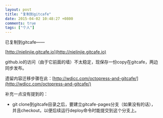 ```yaml
---
layout: post
title: "复制到gitcafe"
date: 2015-04-02 10:48:27 +0800
comments: true
tags: ["个人"]
---
```


已复制到gitcafe——  

[http://nielinjie.gitcafe.io](http://nielinjie.gitcafe.io)



github.io的访问（由于它前面的墙）不太稳定，现保存一份copy在gitcafe，两边同步发布。

<!-- more -->


遗留内容迁移步骤在此：[http://wdicc.com/octopress-and-gitcafe/](http://wdicc.com/octopress-and-gitcafe/)

补充一点没有提到的：

* git clone到gitcafe目录之后，要建立gitcafe-pages分支（如果没有的话），并且checkout，以便后续运行deploy命令时能提交到这个分支上。
